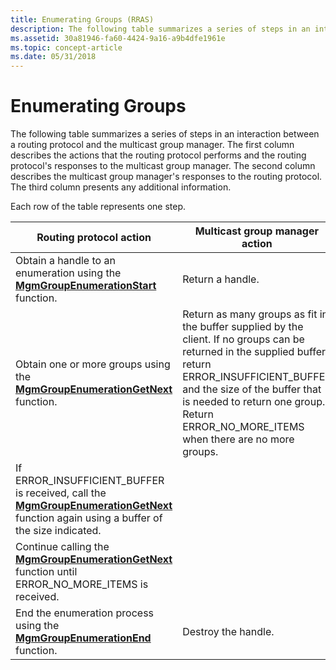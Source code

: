 ```yaml
---
title: Enumerating Groups (RRAS)
description: The following table summarizes a series of steps in an interaction between a routing protocol and the multicast group manager.
ms.assetid: 30a81946-fa60-4424-9a16-a9b4dfe1961e
ms.topic: concept-article
ms.date: 05/31/2018
---
```


# Enumerating Groups

The following table summarizes a series of steps in an interaction between a routing protocol and the multicast group manager. The first column describes the actions that the routing protocol performs and the routing protocol's responses to the multicast group manager. The second column describes the multicast group manager's responses to the routing protocol. The third column presents any additional information.

Each row of the table represents one step.



| Routing protocol action                                                                                                                                                    | Multicast group manager action                                                                                                                                                                                                                                                                               |
|----------------------------------------------------------------------------------------------------------------------------------------------------------------------------|--------------------------------------------------------------------------------------------------------------------------------------------------------------------------------------------------------------------------------------------------------------------------------------------------------------|
| Obtain a handle to an enumeration using the [**MgmGroupEnumerationStart**](/windows/desktop/api/Mgm/nf-mgm-mgmgroupenumerationstart) function.                                                         | Return a handle.                                                                                                                                                                                                                                                                                             |
| Obtain one or more groups using the [**MgmGroupEnumerationGetNext**](/windows/desktop/api/Mgm/nf-mgm-mgmgroupenumerationgetnext) function.                                                             | Return as many groups as fit in the buffer supplied by the client. If no groups can be returned in the supplied buffer, return ERROR\_INSUFFICIENT\_BUFFER and the size of the buffer that is needed to return one group.<br/> Return ERROR\_NO\_MORE\_ITEMS when there are no more groups.<br/> |
| If ERROR\_INSUFFICIENT\_BUFFER is received, call the [**MgmGroupEnumerationGetNext**](/windows/desktop/api/Mgm/nf-mgm-mgmgroupenumerationgetnext) function again using a buffer of the size indicated. |                                                                                                                                                                                                                                                                                                              |
| Continue calling the [**MgmGroupEnumerationGetNext**](/windows/desktop/api/Mgm/nf-mgm-mgmgroupenumerationgetnext) function until ERROR\_NO\_MORE\_ITEMS is received.                                   |                                                                                                                                                                                                                                                                                                              |
| End the enumeration process using the [**MgmGroupEnumerationEnd**](/windows/desktop/api/Mgm/nf-mgm-mgmgroupenumerationend) function.                                                                   | Destroy the handle.                                                                                                                                                                                                                                                                                          |



 

 

 





